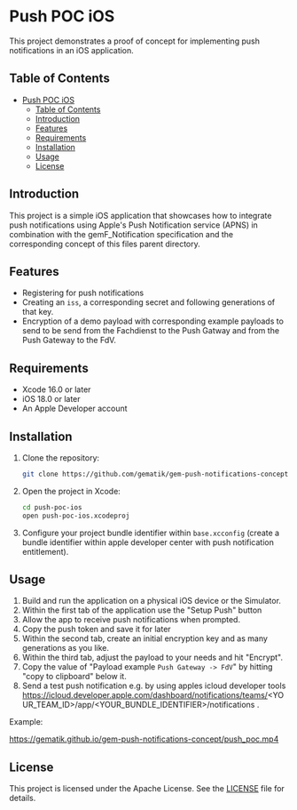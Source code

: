 # Push POC iOS

This project demonstrates a proof of concept for implementing push notifications in an iOS application.

## Table of Contents

- [Push POC iOS](#push-poc-ios)
  - [Table of Contents](#table-of-contents)
  - [Introduction](#introduction)
  - [Features](#features)
  - [Requirements](#requirements)
  - [Installation](#installation)
  - [Usage](#usage)
  - [License](#license)

## Introduction

This project is a simple iOS application that showcases how to integrate push notifications using Apple's Push Notification service (APNS) in combination with the gemF_Notification specification and the corresponding concept of this files parent directory.

## Features

- Registering for push notifications
- Creating an `iss`, a corresponding secret and following generations of that key.
- Encryption of a demo payload with corresponding example payloads to send to be send from the Fachdienst to the Push Gatway and from the Push Gateway to the FdV.

## Requirements

- Xcode 16.0 or later
- iOS 18.0 or later
- An Apple Developer account

## Installation

1. Clone the repository:
    ```sh
    git clone https://github.com/gematik/gem-push-notifications-concept.git
    ```
2. Open the project in Xcode:
    ```sh
    cd push-poc-ios
    open push-poc-ios.xcodeproj
    ```

3. Configure your project bundle identifier within `base.xcconfig` (create a bundle identifier within apple developer center with push notification entitlement).

## Usage

1. Build and run the application on a physical iOS device or the Simulator.
2. Within the first tab of the application use the "Setup Push" button
3. Allow the app to receive push notifications when prompted.
4. Copy the push token and save it for later
5. Within the second tab, create an initial encryption key and as many generations as you like.
6. Within the third tab, adjust the payload to your needs and hit "Encrypt".
7. Copy the value of "Payload example `Push Gateway -> FdV`" by hitting "copy to clipboard" below it.
8. Send a test push notification e.g. by using apples icloud developer tools https://icloud.developer.apple.com/dashboard/notifications/teams/<YOUR_TEAM_ID>/app/<YOUR_BUNDLE_IDENTIFIER>/notifications .

Example:

https://gematik.github.io/gem-push-notifications-concept/push_poc.mp4

## License

This project is licensed under the Apache License. See the [LICENSE](../LICENSE) file for details.
